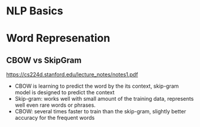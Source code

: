 NLP Basics
===

Word Represenation
===

CBOW vs SkipGram
---
https://cs224d.stanford.edu/lecture_notes/notes1.pdf

* CBOW is learning to predict the word by the its context, skip-gram model is designed to predict the context
* Skip-gram: works well with small amount of the training data, represents well even rare words or phrases.
* CBOW: several times faster to train than the skip-gram, slightly better accuracy for the frequent words
